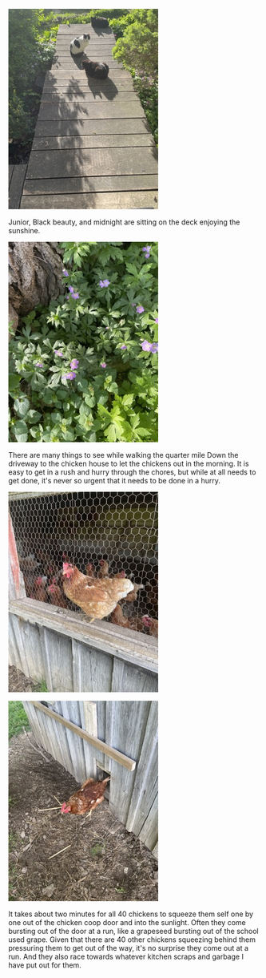 

 

![It is time to get up and greet the day.  Fellow creatures have also gotten up, and three of the four farm cats, including both black ones and the short haired black and white one, have already started their full schedule of lounging on the front deck in the sunshine. The temperature is hovering around 70°F, the dew has burnt off, birds are tweeting, and it is a gorgeous day to be up and about.](14_May_2021_07_46_37.jpg)



Junior, Black beauty, and midnight are sitting on the deck enjoying the sunshine. 



 

![I could hurry sure my morning chores, but then I would miss looking at the latest blooming flowers. Like this thumbs sized purple flower blooming at the foot of a Burroak tree.](14_May_2021_07_50_53.jpg)



There are many things to see while walking the quarter mile Down the driveway to the chicken house to let the chickens out in the morning. It is easy to get in a rush and hurry through the chores, but while at all needs to get done, it's never so urgent that it needs to be done in a hurry. 



 

![One brown hen hearing through chicken wire. She is perched on a windowsill, and probably is there because she's successfully fought off the other 40 chickens so that she could have this crimes thought all to herself. More than 20 chickens crowd behind her in the shadowy chicken coop.](14_May_2021_07_56_41.jpg)



 

![A brown chicken walking out of the small rectangular hole that is the chicken coop door. The whole is about 14 inches high and 10 inches wide. The whole is surrounded by unpainted, heavily weathered Gray planks of wood that look understandable extremely rough. The weathering has given them a silvery gray appearance](14_May_2021_07_59_04.jpg)



It takes about two minutes for all 40 chickens to squeeze them self one by one out of the chicken coop door and into the sunlight.  Often they come bursting out of the door at a run, like a grapeseed bursting out of the school used grape.  Given that there are 40 other chickens squeezing behind them pressuring them to get out of the way, it's no surprise they come out at a run. And they also race towards whatever kitchen scraps and garbage I have put out for them. 

